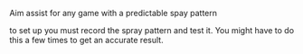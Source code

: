 Aim assist for any game with a predictable spay pattern


to set up you must record the spray pattern and test it. 
You might have to do this a few times to get an accurate result.
